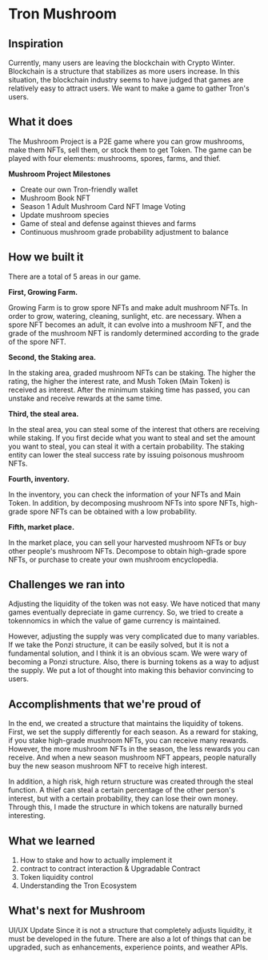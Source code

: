 # Tron Mushroom
## Inspiration
Currently, many users are leaving the blockchain with Crypto Winter. Blockchain is a structure that stabilizes as more users increase. In this situation, the blockchain industry seems to have judged that games are relatively easy to attract users. We want to make a game to gather Tron's users.

## What it does
The Mushroom Project is a P2E game where you can grow mushrooms, make them NFTs, sell them, or stock them to get Token. The game can be played with four elements: mushrooms, spores, farms, and thief.

**Mushroom Project Milestones**
- Create our own Tron-friendly wallet
- Mushroom Book NFT
- Season 1 Adult Mushroom Card NFT Image Voting
- Update mushroom species
- Game of steal and defense against thieves and farms
- Continuous mushroom grade probability adjustment to balance

## How we built it
There are a total of 5 areas in our game.

**First, Growing Farm.**

Growing Farm is to grow spore NFTs and make adult mushroom NFTs. In order to grow, watering, cleaning, sunlight, etc. are necessary. When a spore NFT becomes an adult, it can evolve into a mushroom NFT, and the grade of the mushroom NFT is randomly determined according to the grade of the spore NFT.

**Second, the Staking area.**

In the staking area, graded mushroom NFTs can be staking. The higher the rating, the higher the interest rate, and Mush Token (Main Token) is received as interest. After the minimum staking time has passed, you can unstake and receive rewards at the same time.

**Third, the steal area.**

In the steal area, you can steal some of the interest that others are receiving while staking. If you first decide what you want to steal and set the amount you want to steal, you can steal it with a certain probability. The staking entity can lower the steal success rate by issuing poisonous mushroom NFTs.

**Fourth, inventory.**

In the inventory, you can check the information of your NFTs and Main Token. In addition, by decomposing mushroom NFTs into spore NFTs, high-grade spore NFTs can be obtained with a low probability.

**Fifth, market place.**

In the market place, you can sell your harvested mushroom NFTs or buy other people's mushroom NFTs. Decompose to obtain high-grade spore NFTs, or purchase to create your own mushroom encyclopedia.

## Challenges we ran into
Adjusting the liquidity of the token was not easy. We have noticed that many games eventually depreciate in game currency. So, we tried to create a tokennomics in which the value of game currency is maintained. 

However, adjusting the supply was very complicated due to many variables. If we take the Ponzi structure, it can be easily solved, but it is not a fundamental solution, and I think it is an obvious scam. We were wary of becoming a Ponzi structure.
Also, there is burning tokens as a way to adjust the supply. We put a lot of thought into making this behavior convincing to users.

## Accomplishments that we're proud of
In the end, we created a structure that maintains the liquidity of tokens. First, we set the supply differently for each season. As a reward for staking, if you stake high-grade mushroom NFTs, you can receive many rewards. However, the more mushroom NFTs in the season, the less rewards you can receive. And when a new season mushroom NFT appears, people naturally buy the new season mushroom NFT to receive high interest.

In addition, a high risk, high return structure was created through the steal function. A thief can steal a certain percentage of the other person's interest, but with a certain probability, they can lose their own money. Through this, I made the structure in which tokens are naturally burned interesting.

## What we learned
1. How to stake and how to actually implement it
2. contract to contract interaction & Upgradable Contract
3. Token liquidity control
4. Understanding the Tron Ecosystem

## What's next for Mushroom 
UI/UX Update
Since it is not a structure that completely adjusts liquidity, it must be developed in the future.
There are also a lot of things that can be upgraded, such as enhancements, experience points, and weather APIs.
